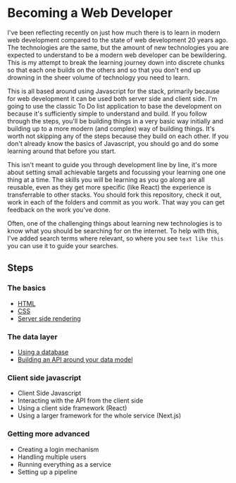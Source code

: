 # Becoming a Web Developer

I've been reflecting recently on just how much there is to learn in modern web development compared to the state of web development 20 years ago. The technologies are the same, but the amount of new technologies you are expected to understand to be a modern web developer can be bewildering. This is my attempt to break the learning journey down into discrete chunks so that each one builds on the others and so that you don't end up drowning in the sheer volume of technology you need to learn.

This is all based around using Javascript for the stack, primarily because for web development it can be used both server side and client side. I'm going to use the classic To Do list application to base the development on because it's sufficiently simple to understand and build. If you follow through the steps, you'll be building things in a very basic way initially and building up to a more modern (and complex) way of building things. It's worth not skipping any of the steps because they build on each other. If you don't already know the basics of Javascript, you should go and do some learning around that before you start.

This isn't meant to guide you through development line by line, it's more about setting small achievable targets and focussing your learning one one thing at a time. The skills you will be learning as you go along are all reusable, even as they get more specific (like React) the experience is transferrable to other stacks. You should fork this repository, check it out, work in each of the folders and commit as you work. That way you can get feedback on the work you've done.

Often, one of the challenging things about learning new technologies is to know what you should be searching for on the internet. To help with this, I've added search terms where relevant, so where you see `text like this` you can use it to guide your searches.

## Steps

### The basics

- [HTML](01-html)
- [CSS](02-css)
- [Server side rendering](03-server-side-rendering)

### The data layer

- [Using a database](04-using-a-database)
- [Building an API around your data model](05-building-an-api)

### Client side javascript

- Client Side Javascript
- Interacting with the API from the client side
- Using a client side framework (React)
- Using a larger framework for the whole service (Next.js)

### Getting more advanced

- Creating a login mechanism
- Handling multiple users
- Running everything as a service
- Setting up a pipeline
